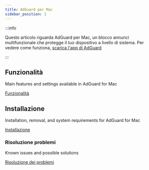 ```yaml
---
title: AdGuard per Mac
sidebar_position: 1
---
```


:::info

Questo articolo riguarda AdGuard per Mac, un blocco annunci multifunzionale che protegge il tuo dispositivo a livello di sistema. Per vedere come funziona, [scarica l'app di AdGuard](https://agrd.io/download-kb-adblock)

:::

## Funzionalità

Main features and settings available in AdGuard for Mac

[Funzionalità](/adguard-for-mac/features/features.md)

## Installazione

Installation, removal, and system requirements for AdGuard for Mac

[Installazione](/adguard-for-mac/installation.md)

### Risoluzione problemi

Known issues and possible solutions

[Risoluzione dei problemi](/adguard-for-mac/solving-problems/solving-problems.md)
